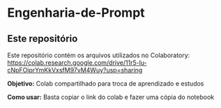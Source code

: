 # Engenharia-de-Prompt

## Este repositório

Este repositório contém os arquivos utilizados no Colaboratory: https://colab.research.google.com/drive/11r5-lu-cNpFOjprYmKkVxsfM97vM4Wuy?usp=sharing

**Objetivo:** 
Colab compartilhado para troca de aprendizado e estudos

**Como usar:**
Basta copiar o link do colab e fazer uma cópia do notebook
